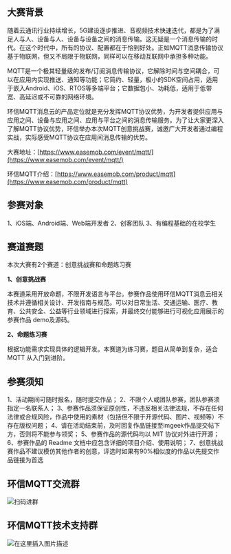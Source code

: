 ## 大赛背景

随着云通讯行业持续增长，5G建设逐步推进、音视频技术快速迭代，都是为了满足人与人、设备与人、设备与设备之间的消息传输。这无疑是一个消息传输的时代。在这个时代中，所有的协议、配置都在于恰到好处。正如MQTT消息传输协议基于物联网，但又不局限于物联网，同样可以在移动互联网中承担多种功能。

MQTT是一个极其轻量级的发布/订阅消息传输协议，它解除时间与空间耦合，可以在应用内实现推送、通知等功能；它简约、轻量，极小的SDK空间占用，适用于嵌入Android、iOS、RTOS等多端平台；它数据包小、功耗低，适用于低带宽、高延迟或不可靠的网络环境。

环信MQTT消息云的产品定位就是充分发挥MQTT协议优势，为开发者提供应用与应用之间、设备与应用之间、应用与平台之间的消息传输服务。为了让大家更深入了解MQTT协议优势，环信举办本次MQTT创意挑战赛，诚邀广大开发者通过编程实战，实际感受MQTT协议在应用间消息传输的优势。

大赛地址：[https://www.easemob.com/event/mqtt/](https://www.easemob.com/event/mqtt/)

环信MQTT介绍：[https://www.easemob.com/product/mqtt](https://www.easemob.com/product/mqtt)

## 参赛对象
1、iOS端、Android端、Web端开发者
2、创客团队
3、有编程基础的在校学生


## 赛道赛题

本次大赛有2个赛道：创意挑战赛和命题练习赛

**1、创意挑战赛**

本赛道采用开放命题，不限开发语言与平台。参赛作品使用环信MQTT消息云相关技术并遵循相关设计、开发指南与规范。可以对日常生活、交通运输、医疗、教育、公共安全、公益等行业领域进行探索，并最终交付能够进行可视化应用展示的参赛作品 demo及源码。


**2、命题练习赛**

根据功能需求实现具体的逻辑开发。本赛道为练习赛，题目从简单到复杂，适合 MQTT 从入门到进阶。



## 参赛须知

1、活动期间可随时报名，随时提交作品；
2、不限个人或团队参赛，团队参赛须指定一名联系人；
3、参赛作品须保证原创性，不违反相关法律法规，不存在任何法律或合规风险，作品中使用的素材（包括但不限于开源代码、图片、视频等）不存在版权问题；
4、请在活动结束前，及时回复作品链接至imgeek作品提交帖下方，否则将不能参与领奖；
5、参赛作品的源代码均以 MIT 协议对外进行开源；
6、参赛作品的 Readme 文档中应包含详细的项目介绍、使用说明；
7、创意挑战赛作品不建议模仿其他作者的创意，评选时如果有90%相似度的作品以先提交作品链接为首选

## 环信MQTT交流群
![扫码进群](https://img-blog.csdnimg.cn/b029879ae554417cb350358ed0cc86b8.png#pic_center)

## 环信MQTT技术支持群
![在这里插入图片描述](https://img-blog.csdnimg.cn/057525596bdd444b8880e63ec9030bc5.jpg#pic_center)
